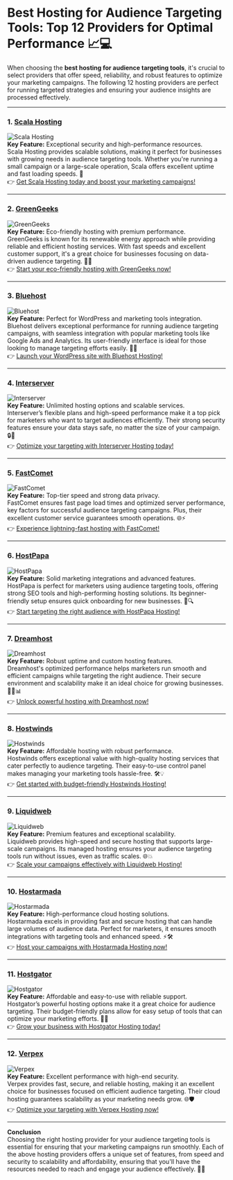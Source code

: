 # Best Hosting for Audience Targeting Tools: Top 12 Providers for Optimal Performance 📈💻

When choosing the **best hosting for audience targeting tools**, it's crucial to select providers that offer speed, reliability, and robust features to optimize your marketing campaigns. The following 12 hosting providers are perfect for running targeted strategies and ensuring your audience insights are processed effectively.

---

### 1. [Scala Hosting](https://snipitx.com/scala-jy)  
![Scala Hosting](https://i.imgur.com/uJ5JIK3.png "Scala Web Hosting")  
**Key Feature:** Exceptional security and high-performance resources.  
Scala Hosting provides scalable solutions, making it perfect for businesses with growing needs in audience targeting tools. Whether you're running a small campaign or a large-scale operation, Scala offers excellent uptime and fast loading speeds. 🚀  
👉 [Get Scala Hosting today and boost your marketing campaigns!](https://snipitx.com/scala-jy)  

---

### 2. [GreenGeeks](https://snipitx.com/greengeeks-jy)  
![GreenGeeks](https://i.imgur.com/eEwuntu.jpg "GreenGeeks Hosting")  
**Key Feature:** Eco-friendly hosting with premium performance.  
GreenGeeks is known for its renewable energy approach while providing reliable and efficient hosting services. With fast speeds and excellent customer support, it's a great choice for businesses focusing on data-driven audience targeting. 🌱💨  
👉 [Start your eco-friendly hosting with GreenGeeks now!](https://snipitx.com/greengeeks-jy)  

---

### 3. [Bluehost](https://snipitx.com/bluehost-jy)  
![Bluehost](https://i.imgur.com/PasFF9E.jpeg "Bluehost Hosting")  
**Key Feature:** Perfect for WordPress and marketing tools integration.  
Bluehost delivers exceptional performance for running audience targeting campaigns, with seamless integration with popular marketing tools like Google Ads and Analytics. Its user-friendly interface is ideal for those looking to manage targeting efforts easily. 🔧💡  
👉 [Launch your WordPress site with Bluehost Hosting!](https://snipitx.com/bluehost-jy)  

---

### 4. [Interserver](https://snipitx.com/interserver-jy)  
![Interserver](https://i.imgur.com/OM5dOEW.jpeg "Interserver Hosting")  
**Key Feature:** Unlimited hosting options and scalable services.  
Interserver’s flexible plans and high-speed performance make it a top pick for marketers who want to target audiences efficiently. Their strong security features ensure your data stays safe, no matter the size of your campaign. 🔒🚀  
👉 [Optimize your targeting with Interserver Hosting today!](https://snipitx.com/interserver-jy)  

---

### 5. [FastComet](https://snipitx.com/fastcomet-jy)  
![FastComet](https://i.imgur.com/7qgXuWp.png "FastComet Hosting")  
**Key Feature:** Top-tier speed and strong data privacy.  
FastComet ensures fast page load times and optimized server performance, key factors for successful audience targeting campaigns. Plus, their excellent customer service guarantees smooth operations. 🌐⚡  
👉 [Experience lightning-fast hosting with FastComet!](https://snipitx.com/fastcomet-jy)  

---

### 6. [HostPapa](https://snipitx.com/hostpapa-jy)  
![HostPapa](https://i.imgur.com/ouDTkvl.jpeg "HostPapa Hosting")  
**Key Feature:** Solid marketing integrations and advanced features.  
HostPapa is perfect for marketers using audience targeting tools, offering strong SEO tools and high-performing hosting solutions. Its beginner-friendly setup ensures quick onboarding for new businesses. 🚀🔍  
👉 [Start targeting the right audience with HostPapa Hosting!](https://snipitx.com/hostpapa-jy)  

---

### 7. [Dreamhost](https://snipitx.com/dreamhost-jy)  
![Dreamhost](https://i.imgur.com/rXIg8ip.jpeg "Dreamhost Hosting")  
**Key Feature:** Robust uptime and custom hosting features.  
Dreamhost's optimized performance helps marketers run smooth and efficient campaigns while targeting the right audience. Their secure environment and scalability make it an ideal choice for growing businesses. 🧑‍💻📊  
👉 [Unlock powerful hosting with Dreamhost now!](https://snipitx.com/dreamhost-jy)  

---

### 8. [Hostwinds](https://snipitx.com/hostwinds-jy)  
![Hostwinds](https://i.imgur.com/53aSNXx.jpeg "Hostwinds Hosting")  
**Key Feature:** Affordable hosting with robust performance.  
Hostwinds offers exceptional value with high-quality hosting services that cater perfectly to audience targeting. Their easy-to-use control panel makes managing your marketing tools hassle-free. 🛠️💡  
👉 [Get started with budget-friendly Hostwinds Hosting!](https://snipitx.com/hostwinds-jy)  

---

### 9. [Liquidweb](https://snipitx.com/liquidweb-jy)  
![Liquidweb](https://i.imgur.com/4IvT9SC.jpeg "Liquidweb Hosting")  
**Key Feature:** Premium features and exceptional scalability.  
Liquidweb provides high-speed and secure hosting that supports large-scale campaigns. Its managed hosting ensures your audience targeting tools run without issues, even as traffic scales. 🌐💥  
👉 [Scale your campaigns effectively with Liquidweb Hosting!](https://snipitx.com/liquidweb-jy)  

---

### 10. [Hostarmada](https://snipitx.com/hostarmada-jy)  
![Hostarmada](https://i.imgur.com/KFbdf3o.jpeg "Hostarmada Hosting")  
**Key Feature:** High-performance cloud hosting solutions.  
Hostarmada excels in providing fast and secure hosting that can handle large volumes of audience data. Perfect for marketers, it ensures smooth integrations with targeting tools and enhanced speed. ⚡🛠️  
👉 [Host your campaigns with Hostarmada Hosting now!](https://snipitx.com/hostarmada-jy)  

---

### 11. [Hostgator](https://snipitx.com/hostgator-jy)  
![Hostgator](https://i.imgur.com/BcVkH57.jpeg "Hostgator Hosting")  
**Key Feature:** Affordable and easy-to-use with reliable support.  
Hostgator’s powerful hosting options make it a great choice for audience targeting. Their budget-friendly plans allow for easy setup of tools that can optimize your marketing efforts. 💸🔧  
👉 [Grow your business with Hostgator Hosting today!](https://snipitx.com/hostgator-jy)  

---

### 12. [Verpex](https://snipitx.com/verpex-jy)  
![Verpex](https://i.imgur.com/6x5LhiS.jpeg "Verpex Hosting")  
**Key Feature:** Excellent performance with high-end security.  
Verpex provides fast, secure, and reliable hosting, making it an excellent choice for businesses focused on efficient audience targeting. Their cloud hosting guarantees scalability as your marketing needs grow. 🌐🛡️  
👉 [Optimize your targeting with Verpex Hosting now!](https://snipitx.com/verpex-jy)  

---

**Conclusion**  
Choosing the right hosting provider for your audience targeting tools is essential for ensuring that your marketing campaigns run smoothly. Each of the above hosting providers offers a unique set of features, from speed and security to scalability and affordability, ensuring that you'll have the resources needed to reach and engage your audience effectively. 🚀💡
